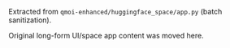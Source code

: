 Extracted from `qmoi-enhanced/huggingface_space/app.py` (batch sanitization).

Original long-form UI/space app content was moved here.
